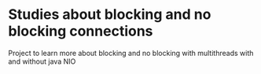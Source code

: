 # Studies about blocking and no blocking connections

Project to learn more about blocking and no blocking with multithreads with and without java NIO
